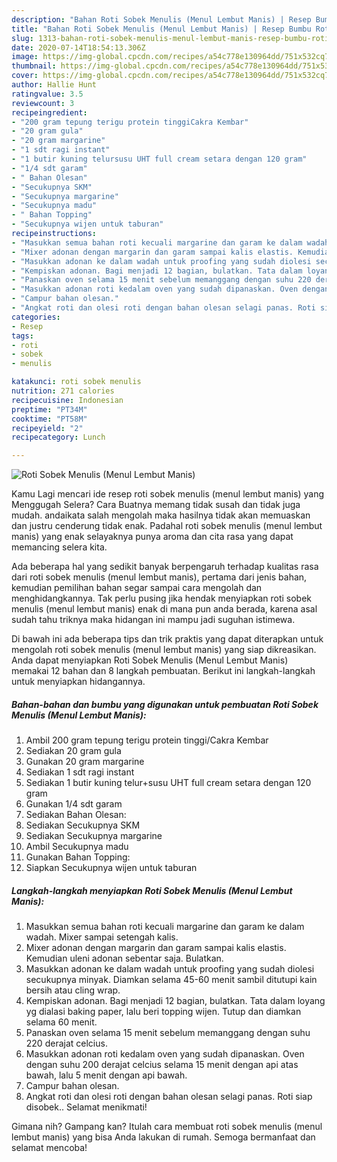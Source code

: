 ```yaml
---
description: "Bahan Roti Sobek Menulis (Menul Lembut Manis) | Resep Bumbu Roti Sobek Menulis (Menul Lembut Manis) Yang Enak Banget"
title: "Bahan Roti Sobek Menulis (Menul Lembut Manis) | Resep Bumbu Roti Sobek Menulis (Menul Lembut Manis) Yang Enak Banget"
slug: 1313-bahan-roti-sobek-menulis-menul-lembut-manis-resep-bumbu-roti-sobek-menulis-menul-lembut-manis-yang-enak-banget
date: 2020-07-14T18:54:13.306Z
image: https://img-global.cpcdn.com/recipes/a54c778e130964dd/751x532cq70/roti-sobek-menulis-menul-lembut-manis-foto-resep-utama.jpg
thumbnail: https://img-global.cpcdn.com/recipes/a54c778e130964dd/751x532cq70/roti-sobek-menulis-menul-lembut-manis-foto-resep-utama.jpg
cover: https://img-global.cpcdn.com/recipes/a54c778e130964dd/751x532cq70/roti-sobek-menulis-menul-lembut-manis-foto-resep-utama.jpg
author: Hallie Hunt
ratingvalue: 3.5
reviewcount: 3
recipeingredient:
- "200 gram tepung terigu protein tinggiCakra Kembar"
- "20 gram gula"
- "20 gram margarine"
- "1 sdt ragi instant"
- "1 butir kuning telursusu UHT full cream setara dengan 120 gram"
- "1/4 sdt garam"
- " Bahan Olesan"
- "Secukupnya SKM"
- "Secukupnya margarine"
- "Secukupnya madu"
- " Bahan Topping"
- "Secukupnya wijen untuk taburan"
recipeinstructions:
- "Masukkan semua bahan roti kecuali margarine dan garam ke dalam wadah. Mixer sampai setengah kalis."
- "Mixer adonan dengan margarin dan garam sampai kalis elastis. Kemudian uleni adonan sebentar saja. Bulatkan."
- "Masukkan adonan ke dalam wadah untuk proofing yang sudah diolesi secukupnya minyak. Diamkan selama 45-60 menit sambil ditutupi kain bersih atau cling wrap."
- "Kempiskan adonan. Bagi menjadi 12 bagian, bulatkan. Tata dalam loyang yg dialasi baking paper, lalu beri topping wijen. Tutup dan diamkan selama 60 menit."
- "Panaskan oven selama 15 menit sebelum memanggang dengan suhu 220 derajat celcius."
- "Masukkan adonan roti kedalam oven yang sudah dipanaskan. Oven dengan suhu 200 derajat celcius selama 15 menit dengan api atas bawah, lalu 5 menit dengan api bawah."
- "Campur bahan olesan."
- "Angkat roti dan olesi roti dengan bahan olesan selagi panas. Roti siap disobek.. Selamat menikmati!"
categories:
- Resep
tags:
- roti
- sobek
- menulis

katakunci: roti sobek menulis 
nutrition: 271 calories
recipecuisine: Indonesian
preptime: "PT34M"
cooktime: "PT58M"
recipeyield: "2"
recipecategory: Lunch

---
```



![Roti Sobek Menulis (Menul Lembut Manis)](https://img-global.cpcdn.com/recipes/a54c778e130964dd/751x532cq70/roti-sobek-menulis-menul-lembut-manis-foto-resep-utama.jpg)

Kamu Lagi mencari ide resep roti sobek menulis (menul lembut manis) yang Menggugah Selera? Cara Buatnya memang tidak susah dan tidak juga mudah. andaikata salah mengolah maka hasilnya tidak akan memuaskan dan justru cenderung tidak enak. Padahal roti sobek menulis (menul lembut manis) yang enak selayaknya punya aroma dan cita rasa yang dapat memancing selera kita.



Ada beberapa hal yang sedikit banyak berpengaruh terhadap kualitas rasa dari roti sobek menulis (menul lembut manis), pertama dari jenis bahan, kemudian pemilihan bahan segar sampai cara mengolah dan menghidangkannya. Tak perlu pusing jika hendak menyiapkan roti sobek menulis (menul lembut manis) enak di mana pun anda berada, karena asal sudah tahu triknya maka hidangan ini mampu jadi suguhan istimewa.


Di bawah ini ada beberapa tips dan trik praktis yang dapat diterapkan untuk mengolah roti sobek menulis (menul lembut manis) yang siap dikreasikan. Anda dapat menyiapkan Roti Sobek Menulis (Menul Lembut Manis) memakai 12 bahan dan 8 langkah pembuatan. Berikut ini langkah-langkah untuk menyiapkan hidangannya.

<!--inarticleads1-->

##### Bahan-bahan dan bumbu yang digunakan untuk pembuatan Roti Sobek Menulis (Menul Lembut Manis):

1. Ambil 200 gram tepung terigu protein tinggi/Cakra Kembar
1. Sediakan 20 gram gula
1. Gunakan 20 gram margarine
1. Sediakan 1 sdt ragi instant
1. Sediakan 1 butir kuning telur+susu UHT full cream setara dengan 120 gram
1. Gunakan 1/4 sdt garam
1. Sediakan  Bahan Olesan:
1. Sediakan Secukupnya SKM
1. Sediakan Secukupnya margarine
1. Ambil Secukupnya madu
1. Gunakan  Bahan Topping:
1. Siapkan Secukupnya wijen untuk taburan




<!--inarticleads2-->

##### Langkah-langkah menyiapkan Roti Sobek Menulis (Menul Lembut Manis):

1. Masukkan semua bahan roti kecuali margarine dan garam ke dalam wadah. Mixer sampai setengah kalis.
1. Mixer adonan dengan margarin dan garam sampai kalis elastis. Kemudian uleni adonan sebentar saja. Bulatkan.
1. Masukkan adonan ke dalam wadah untuk proofing yang sudah diolesi secukupnya minyak. Diamkan selama 45-60 menit sambil ditutupi kain bersih atau cling wrap.
1. Kempiskan adonan. Bagi menjadi 12 bagian, bulatkan. Tata dalam loyang yg dialasi baking paper, lalu beri topping wijen. Tutup dan diamkan selama 60 menit.
1. Panaskan oven selama 15 menit sebelum memanggang dengan suhu 220 derajat celcius.
1. Masukkan adonan roti kedalam oven yang sudah dipanaskan. Oven dengan suhu 200 derajat celcius selama 15 menit dengan api atas bawah, lalu 5 menit dengan api bawah.
1. Campur bahan olesan.
1. Angkat roti dan olesi roti dengan bahan olesan selagi panas. Roti siap disobek.. Selamat menikmati!




Gimana nih? Gampang kan? Itulah cara membuat roti sobek menulis (menul lembut manis) yang bisa Anda lakukan di rumah. Semoga bermanfaat dan selamat mencoba!
